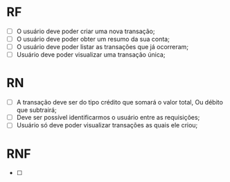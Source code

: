 # RF

- [ ] O usuário deve poder criar uma nova transação;
- [ ] O usuário deve poder obter um resumo da sua conta;
- [ ] O usuário deve poder listar as transações que já ocorreram;
- [ ] Usuário deve poder visualizar uma transação única;

# RN

- [ ] A transação deve ser do tipo crédito que somará o valor total, Ou débito que subtrairá;
- [ ] Deve ser possível identificarmos o usuário entre as requisições;
- [ ] Usuário só deve poder visualizar transações as quais ele criou;

# RNF

- [ ] 